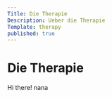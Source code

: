 ```yaml
---
Title: Die Therapie
Description: Ueber die Therapie
Template: therapy
published: true
---
```


# Die Therapie

Hi there! nana
